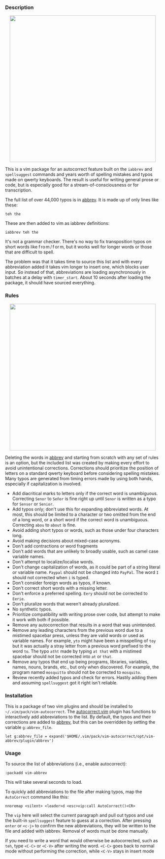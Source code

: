 ### Description

<p align="center"><img src="https://github.com/chris-ritsen/vim-autocorrect/blob/master/demo/description.gif?raw=true" alt="" title="vim-autocorrect description" width="474"/></p>

This is a vim package for an autocorrect feature built on the `iabbrev` and
`spellsuggest` commands and years worth of spelling mistakes and typos made on
qwerty keyboards.  The result is useful for writing general prose or code, but
is especially good for a stream-of-consciousness or for transcription.

The full list of over 44,000 typos is in
[abbrev](opt/vim-abbrev/plugin/abbrev).  It is made up of only lines like
these:

```
teh the
````

These are then added to vim as iabbrev definitions:

```
iabbrev teh the
````

It's not a grammar checker.  There's no way to fix transposition typos on
short words like f ro m / f or m, but it works well for longer words or those
that are difficult to spell.

The problem was that it takes time to source this list and with every
abbreviation added it takes vim longer to insert one, which blocks user input.
So instead of that, abbreviations are loading asynchronously in batches at a
delay with `timer_start`.  About 10 seconds after loading the package, it
should have sourced everything.

### Rules

<p align="center"><img src="https://github.com/chris-ritsen/vim-autocorrect/blob/master/demo/rules.gif?raw=true" alt="" title="vim-autocorrect rules" width="474"/></p>

Deleting the words in [abbrev](opt/vim-abbrev/plugin/abbrev) and starting from
scratch with any set of rules is an option, but the included list was created
by making every effort to avoid unintentional corrections.  Corrections should
prioritize the position of letters on a standard qwerty keyboard before
considering spelling mistakes.  Many typos are generated from timing errors
made by using both hands, especially if capitalization is involved.

- Add diacritical marks to letters only if the correct word is unambiguous.
  Correcting `Senor` to `Señor` is fine right up until `Senor` is written as a
  typo for `Sensor` or `Senior`.
- Add typos only; don't use this for expanding abbreviated words.  At most,
  this should be limited to a character or two omitted from the end of a long
  word, or a short word if the correct word is unambiguous.  Correcting `abou`
  to `about` is fine.
- Avoid adding short typos or words, such as those under four characters long.
- Avoid making decisions about mixed-case acronyms.
- Don't add contractions or word fragments
- Don't add words that are unlikely to broadly usable, such as camel case
  variable names.
- Don't attempt to localize/localise words.
- Don't change capitalization of words, as it could be part of a string
  literal or variable name.  `Paypal` should not be changed into `PayPal`.
  The word `I` should not corrected when `i` is typed.
- Don't consider foreign words as typos, if known.
- Don't correct short words with a missing letter.
- Don't enforce a preferred spelling.  `Eery` should not be corrected to
  `Eerie`.
- Don't pluralize words that weren't already pluralized.
- No synthetic typos.
- Prioritize compatibility with writing prose over code, but attempt to make
  it work with both if possible.
- Remove any autocorrection that results in a word that was unintended.
- Remove any leading characters from the previous word due to a mistimed
  spacebar press, unless they are valid words or used as variable names.  For
  example, `yto` might have been a misspelling of `toy` but it was actually a
  stray letter from a previous word prefixed to the word `to`.  The typo
  `atht` made by typing `at that` with a mistimed spacebar should not be
  corrected into `at` or `that`.
- Remove any typos that end up being programs, libraries, variables, names,
  nouns, brands, etc., but only when discovered.  For example, the program
  named `mosquitto` should not be corrected to `mosquito`.
- Review recently added typos and check for errors.  Hastily adding them and
  assuming `spellsuggest` got it right isn't reliable.

### Installation

This is a package of two vim plugins and should be installed to
`~/.vim/pack/vim-autocorrect`.  The
[autocorrect.vim](start/vim-abbrev-add/plugin/autocorrect.vim) plugin has
functions to interactively add abbreviations to the list.  By default, the
typos and their corrections are added to
[abbrev](opt/vim-abbrev/plugin/abbrev), but this can be overridden by setting
the variable `g:abbrev_file`.

```
let g:abbrev_file = expand('$HOME/.vim/pack/vim-autocorrect/opt/vim-abbrev/plugin/abbrev')
```


### Usage

To source the list of abbreviations (i.e., enable autocorrect):

```
:packadd vim-abbrev
```

This will take several seconds to load.

To quickly add abbreviations to the file after making typos, map the
`AutoCorrect` command like this:

```
nnoremap <silent> <leader>d <esc>vip:call AutoCorrect()<CR>
```

The `vip` here will select the current paragraph and pull out typos and use
the built-in `spellsuggest` feature to guess at a correction.  After pressing
`enter` or `<c-j>` to confirm the new abbreviations, they will be written to
the file and added with iabbrev.  Removal of words must be done manually.

If you need to write a word that would otherwise be autocorrected, such as
`teh`, type `<C-C>` or `<C-V>` after writing the word. `<C-C>` goes back to
normal mode without performing the correction, while `<C-V>` stays in insert
mode
